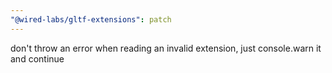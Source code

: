 ```yaml
---
"@wired-labs/gltf-extensions": patch
---
```


don't throw an error when reading an invalid extension, just console.warn it and continue
